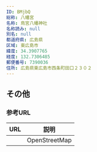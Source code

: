 ```yaml
---
ID: BMjbQ
総称: 八幡宮
名称: 鳥宮八幡神社
名称読み: null
別名: null
都道府県: 広島県
区域: 東広島市
緯度: 34.3907765
経度: 132.7306485
郵便番号: 7390036
住所: 広島県東広島市西条町田口２３０２
---
```


## その他

### 参考URL

| URL | 説明          |
| --- | ------------- |
|     | OpenStreetMap |
